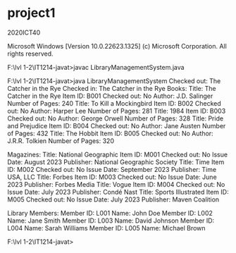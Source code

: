 # project1
 2020ICT40

 Microsoft Windows [Version 10.0.22623.1325]
(c) Microsoft Corporation. All rights reserved.

F:\lvl 1-2\IT1214-javat>javac LibraryManagementSystem.java

F:\lvl 1-2\IT1214-javat>java LibraryManagementSystem
Checked out: The Catcher in the Rye
Checked in: The Catcher in the Rye
Books:
Title: The Catcher in the Rye
Item ID: B001
Checked out: No
Author: J.D. Salinger
Number of Pages: 240
Title: To Kill a Mockingbird
Item ID: B002
Checked out: No
Author: Harper Lee
Number of Pages: 281
Title: 1984
Item ID: B003
Checked out: No
Author: George Orwell
Number of Pages: 328
Title: Pride and Prejudice
Item ID: B004
Checked out: No
Author: Jane Austen
Number of Pages: 432
Title: The Hobbit
Item ID: B005
Checked out: No
Author: J.R.R. Tolkien
Number of Pages: 320

Magazines:
Title: National Geographic
Item ID: M001
Checked out: No
Issue Date: August 2023
Publisher: National Geographic Society
Title: Time
Item ID: M002
Checked out: No
Issue Date: September 2023
Publisher: Time USA, LLC
Title: Forbes
Item ID: M003
Checked out: No
Issue Date: June 2023
Publisher: Forbes Media
Title: Vogue
Item ID: M004
Checked out: No
Issue Date: July 2023
Publisher: Condé Nast
Title: Sports Illustrated
Item ID: M005
Checked out: No
Issue Date: July 2023
Publisher: Maven Coalition

Library Members:
Member ID: L001
Name: John Doe
Member ID: L002
Name: Jane Smith
Member ID: L003
Name: David Johnson
Member ID: L004
Name: Sarah Williams
Member ID: L005
Name: Michael Brown

F:\lvl 1-2\IT1214-javat>

